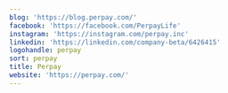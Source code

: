 ```yaml
---
blog: 'https://blog.perpay.com/'
facebook: 'https://facebook.com/PerpayLife'
instagram: 'https://instagram.com/perpay.inc'
linkedin: 'https://linkedin.com/company-beta/6426415'
logohandle: perpay
sort: perpay
title: Perpay
website: 'https://perpay.com/'
---
```

